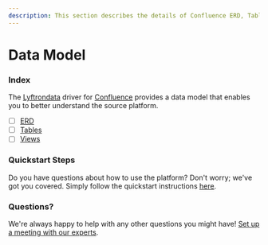 ```yaml
---
description: This section describes the details of Confluence ERD, Tables, and Views.
---
```


# Data Model

### Index

The  [Lyftrondata](https://www.lyftrondata.com/) driver for [Confluence](https://www.lyftrondata.com/integration/business-analytics/confluence/) provides a data model that enables you to better understand the source platform.

* [ ] [ERD](erd.md)
* [ ] [Tables](tables.md)
* [ ] [Views](views.md)

### Quickstart Steps

Do you have questions about how to use the platform? Don't worry; we've got you covered. Simply follow the quickstart instructions [here](../README.md).


### Questions? <a href="#questions" id="questions"></a>

We're always happy to help with any other questions you might have! [Set up a meeting with our experts](https://www.lyftrondata.com/book-a-meeting/).

